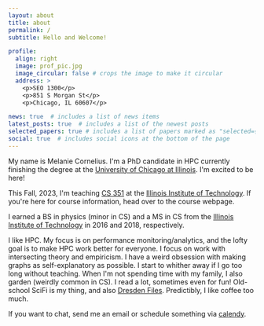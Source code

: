 ```yaml
---
layout: about
title: about
permalink: /
subtitle: Hello and Welcome! 

profile:
  align: right
  image: prof_pic.jpg
  image_circular: false # crops the image to make it circular
  address: >
    <p>SEO 1300</p>
    <p>851 S Morgan St</p>
    <p>Chicago, IL 60607</p>

news: true  # includes a list of news items
latest_posts: true  # includes a list of the newest posts
selected_papers: true # includes a list of papers marked as "selected={true}"
social: true  # includes social icons at the bottom of the page
---
```

My name is Melanie Cornelius. I'm a PhD candidate in HPC currently finishing the degree at the [University of Chicago at Illinois](uic.edu). I'm excited to be here!

This Fall, 2023, I'm teaching [CS 351](/teaching/cs351) at the [Illinois Institute of Technology](iit.edu). If you're here for course information, head over to the course webpage.

I earned a BS in physics (minor in CS) and a MS in CS from the [Illinois Institute of Technology](iit.edu) in 2016 and 2018, respectively.

I like HPC. My focus is on performance monitoring/analytics, and the lofty goal is to make HPC work better for everyone. I focus on work with intersecting theory and empiricism. I have a weird obsession with making graphs as self-explanatory as possible. I start to whither away if I go too long without teaching. When I'm not spending time with my family, I also garden (weirdly common in CS). I read a lot, sometimes even for fun! Old-school SciFi is my thing, and also [Dresden Files](https://www.jim-butcher.com/books/dresden). Predictibly, I like coffee too much.

If you want to chat, send me an email or schedule something via [calendy](https://calendly.com/melanie-e-cornelius).
